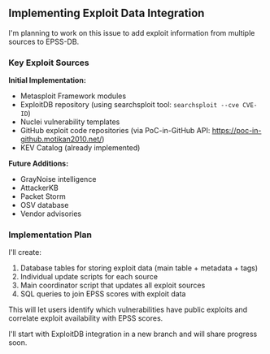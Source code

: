 ## Implementing Exploit Data Integration

I'm planning to work on this issue to add exploit information from multiple sources to EPSS-DB.

### Key Exploit Sources

**Initial Implementation:**
- Metasploit Framework modules
- ExploitDB repository (using searchsploit tool: `searchsploit --cve CVE-ID`)
- Nuclei vulnerability templates
- GitHub exploit code repositories (via PoC-in-GitHub API: https://poc-in-github.motikan2010.net/)
- KEV Catalog (already implemented)

**Future Additions:**
- GrayNoise intelligence
- AttackerKB
- Packet Storm
- OSV database
- Vendor advisories

### Implementation Plan

I'll create:
1. Database tables for storing exploit data (main table + metadata + tags)
2. Individual update scripts for each source
3. Main coordinator script that updates all exploit sources
4. SQL queries to join EPSS scores with exploit data

This will let users identify which vulnerabilities have public exploits and correlate exploit availability with EPSS scores.

I'll start with ExploitDB integration in a new branch and will share progress soon.
